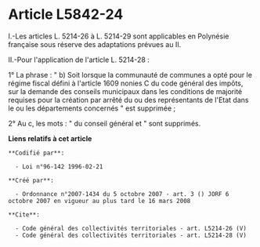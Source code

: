 # Article L5842-24

I.-Les articles L. 5214-26 à L. 5214-29 sont applicables en Polynésie française sous réserve des adaptations prévues au II. 

II.-Pour l'application de l'article L. 5214-28 : 

1° La phrase : " b) Soit lorsque la communauté de communes a opté pour le régime fiscal défini à l'article 1609 nonies C du
code général des impôts, sur la demande des conseils municipaux dans les conditions de majorité requises pour la création par
arrêté du ou des représentants de l'Etat dans le ou les départements concernés " est supprimée ; 

2° Au c, les mots : " du conseil général et " sont supprimés.

**Liens relatifs à cet article**

	**Codifié par**:

	  - Loi n°96-142 1996-02-21

	**Créé par**:

	  - Ordonnance n°2007-1434 du 5 octobre 2007 - art. 3 () JORF 6 octobre 2007 en vigueur au plus tard le 16 mars 2008

	**Cite**:

	  - Code général des collectivités territoriales - art. L5214-26 (V)
	  - Code général des collectivités territoriales - art. L5214-28 (V)
